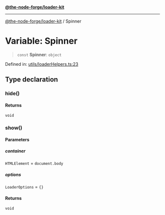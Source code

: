 [**@the-node-forge/loader-kit**](../README.md)

---

[@the-node-forge/loader-kit](../globals.md) / Spinner

# Variable: Spinner

> `const` **Spinner**: `object`

Defined in:
[utils/loaderHelpers.ts:23](https://github.com/The-Node-Forge/loader-kit/blob/1145f50a67a91801f92275bbcccb06a23e0f3095/src/utils/loaderHelpers.ts#L23)

## Type declaration

### hide()

#### Returns

`void`

### show()

#### Parameters

##### container

`HTMLElement` = `document.body`

##### options

`LoaderOptions` = `{}`

#### Returns

`void`
